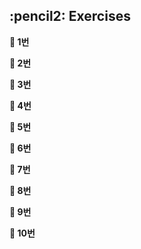 <h2>:pencil2: Exercises</h2>

**:pushpin: 1번**

**:pushpin: 2번**

**:pushpin: 3번**

**:pushpin: 4번**

**:pushpin: 5번**

**:pushpin: 6번**

**:pushpin: 7번**

**:pushpin: 8번**

**:pushpin: 9번**

**:pushpin: 10번**
